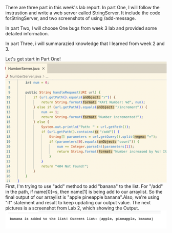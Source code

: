 There are three part in this week's lab report. 
In part One, I will follow the instrustion and write a web server called StringServer. It include the code forStringServer, and two screenshots of using /add-message.

In part Two, I will choose One bugs from week 3 lab and provided some detailed information. 

In part Three, i will summarazied knowledge that I learned from week 2 and 3.

Let's get start in Part One! ![Image](pic10.png) First, I'm trying to use "add" method to add "banana" to the list. For "/add" in the path, 
if name[0]=s, then name[1] is being add to our arraylist. So the final output of our arraylist is "apple pineapple banana".Also, we're using "if" statement and result to keep updating our output value. 
The next pictures is a screenshot from Lab 2, which showing the Output. 
![Image](pic11.png)


